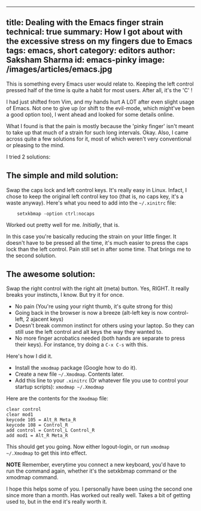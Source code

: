 -----
title: Dealing with the Emacs finger strain
technical: true
summary: How I got about with the excessive stress on my fingers due to Emacs
tags: emacs, short
category: editors
author: Saksham Sharma
id: emacs-pinky
image: /images/articles/emacs.jpg
-----

This is something every Emacs user would relate to. Keeping the left control pressed half of the time is quite a habit for most users. After all, it's the 'C' !

I had just shifted from Vim, and my hands hurt A LOT after even slight usage of Emacs. Not one to give up (or shift to the evil-mode, which might've been a  good option too), I went ahead and looked for some details online.

What I found is that the pain is mostly because the 'pinky finger' isn't meant to take up that much of a strain for such long intervals. Okay. Also, I came across quite a few solutions for it, most of which weren't very conventional or pleasing to the mind.

I tried 2 solutions:

## The simple and mild solution:
Swap the caps lock and left control keys. It's really easy in Linux. Infact, I chose to keep the original left control key too (that is, no caps key, it's a waste anyway).
Here's what you need to add into the ```~/.xinitrc``` file:
```
    setxkbmap -option ctrl:nocaps
```
Worked out pretty well for me. *Initially*, that is.

In this case you're basically reducing the strain on your little finger. It doesn't have to be pressed all the time, it's much easier to press the caps lock than the left control. Pain still set in after some time. That brings me to the second solution.

## The awesome solution:
Swap the right control with the right alt (meta) button. Yes, RIGHT. It really breaks your instincts, I know. But try it for once.

* No pain (You're using your right thumb, it's quite strong for this)
* Going back in the browser is now a breeze (alt-left key is now control-left, 2 ajacent keys)
* Doesn't break common instinct for others using your laptop. So they can still use the left control and alt keys the way they wanted to.
* No more finger acrobatics needed (both hands are separate to press their keys). For instance, try doing a ```C-x C-s``` with this.

Here's how I did it.

* Install the ```xmodmap``` package (Google how to do it).
* Create a new file ```~/.Xmodmap```. Contents later.
* Add this line to your ```.xinitrc``` (Or whatever file you use to control your startup scripts): ```xmodmap ~/.Xmodmap```

Here are the contents for the ```Xmodmap``` file:
```
clear control
clear mod1
keycode 105 = Alt_R Meta_R
keycode 108 = Control_R
add control = Control_L Control_R
add mod1 = Alt_R Meta_R
```

This should get you going. Now either logout-login, or run ```xmodmap ~/.Xmodmap``` to get this into effect.

**NOTE** Remember, everytime you connect a new keyboard, you'd have to run the command again, whether it's the setxkbmap command or the xmodmap command.

I hope this helps some of you. I personally have been using the second one since more than a month. Has worked out really well. Takes a bit of getting used to, but in the end it's really worth it.
